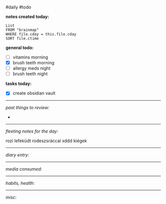#daily #todo

**notes created today:**
```dataview
List
FROM "brainmap"
WHERE file.cday = this.file.cday
SORT file.ctime
```
**general todo:**
- [ ] vitamins morning
- [x] brush teeth morning
- [ ] allergy meds night
- [ ] brush teeth night

**tasks today:**
- [x] create obsidian vault


_____
*past things to review:*

-

---------
*fleeting notes for the day:*

rozi lefeküdt rodeszsráccal xddd
kiégek


_____
*diary entry*:




____
*media consumed:*





____
*habits, health:*





_____
*misc:*
